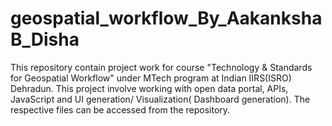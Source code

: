 # geospatial_workflow_By_AakankshaB_Disha
This repository contain project work for course "Technology &amp; Standards for Geospatial Workflow" under MTech program at Indian IIRS(ISRO) Dehradun. This project involve working with open data portal, APIs, JavaScript and UI generation/ Visualization( Dashboard generation). The respective files can be accessed from the repository.
